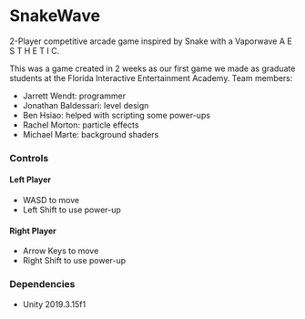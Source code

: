 # SnakeWave

2-Player competitive arcade game inspired by Snake with a Vaporwave A E S T H E T I C.

This was a game created in 2 weeks as our first game we made as graduate students at the Florida Interactive Entertainment Academy. Team members:
- Jarrett Wendt: programmer
- Jonathan Baldessari: level design
- Ben Hsiao: helped with scripting some power-ups
- Rachel Morton: particle effects
- Michael Marte: background shaders

### Controls
#### Left Player
- WASD to move
- Left Shift to use power-up

#### Right Player
- Arrow Keys to move
- Right Shift to use power-up

### Dependencies
- Unity 2019.3.15f1
